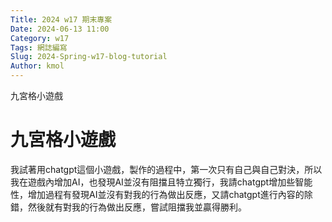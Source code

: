 ```yaml
---
Title: 2024 w17 期末專案
Date: 2024-06-13 11:00
Category: w17
Tags: 網誌編寫
Slug: 2024-Spring-w17-blog-tutorial
Author: kmol
---
```


九宮格小遊戲

<!-- PELICAN_END_SUMMARY -->

# 九宮格小遊戲
我試著用chatgpt這個小遊戲，製作的過程中，第一次只有自己與自己對決，所以我在遊戲內增加AI，也發現AI並沒有阻擋且特立獨行，我請chatgpt增加些智能性，增加過程有發現AI並沒有對我的行為做出反應，又請chatgpt進行內容的除錯，然後就有對我的行為做出反應，嘗試阻擋我並贏得勝利。
